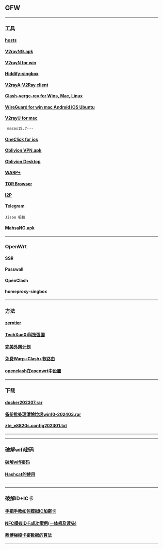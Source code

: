 ## GFW
----------------------------------------------------------------

### 工具

#### [hosts](https://mokk731.github.io/txt/hosts.txt)


#### [V2rayNG.apk](https://github.com/2dust/v2rayNG)

#### [V2rayN for win](https://github.com/2dust/v2rayN)

#### [Hiddify-singbox](https://github.com/hiddify/hiddify-app/releases)

#### [V2rayA-V2Ray client](https://github.com/v2rayA/v2rayA/releases)


#### [Clash-verge-rev for Wins, Mac, Linux](https://github.com/clash-verge-rev/clash-verge-rev)


#### [WireGuard for win mac Android iOS Ubuntu](https://www.wireguard.com/install/)

#### [V2rayU for mac](https://github.com/yanue/V2rayU) 
     macos15.7---

#### [OneClick for ios](https://apps.apple.com/us/app/oneclick-safe-easy-fast/id1545555197)



#### [Oblivion VPN.apk](https://github.com/bepass-org/oblivion/releases)

#### [Oblivion Desktop](https://github.com/bepass-org/oblivion-desktop)

#### [WARP+](https://one.one.one.one/)



#### [TOR Browser](https://www.torproject.org/zh-CN/)

#### [I2P](https://geti2p.net/zh/download)



####  Telegram
    Jisou 极搜


#### [MahsaNG.apk](https://github.com/GFW-knocker/MahsaNG/releases)

--------------------------------------------------------------------------

###  OpenWrt


####  SSR

####  Passwall

####  OpenClash

####  homeproxy-singbox

 


--------------------------------------------------------------------------

### 方法

#### [zerotier](https://mokk731.github.io/md/zerotier)

#### [TechXueXi科技强国](https://mokk731.github.io/md/xxqg)

#### [完美外网计划](https://mokk731.github.io/txt/完美外网计划.txt)

#### [免费Warp+Clash+软路由](https://mokk731.github.io/txt/Warp+Clash+router.txt)

#### [openclash在openwrt中设置](https://mokk731.github.io/txt/openclash在openwrt中设置.txt)

--------------------------------------------------------------------------

### 下载

#### [docker202307.rar](https://mokk731.github.io/ziprar/docker202307.rar)

#### [备份批处理清除垃圾win10-202403.rar](https://mokk731.github.io/ziprar/备份批处理清除垃圾win10-202403.rar)

#### [zte_e8820s.config202301.txt](https://mokk731.github.io/txt/zte_e8820s.config202301.txt)


--------------------------------------------------------------------------


--------------------------------------------------------------------------

### 破解wifi密码

#### [破解wifi密码](https://mokk731.github.io/txt/破解wifi密码.txt)

#### [Hashcat的使用](https://mokk731.github.io/txt/Hashcat的使用.txt)


--------------------------------------------------------------------------

----------------------------------------------------------------

### 破解ID+IC卡

#### [手把手教如何模拟IC加密卡](https://mokk731.github.io/txt/mydiy/手把手教如何模拟IC加密卡.txt)

#### [NFC模拟ID卡成功案例(一体机及读头)](https://mokk731.github.io/txt/mydiy/NFC模拟ID卡成功案例(一体机及读头).txt)

#### [鼎博梯控卡密数据的算法](https://mokk731.github.io/txt/mydiy/鼎博梯控卡密数据的算法.txt)


----------------------------------------------------------------


[]()
[]()
[]()
[]()
[]()
[]()
[]()
[]()
[]()
[]()
[]()
[]()
[]()
[]()
[]()

